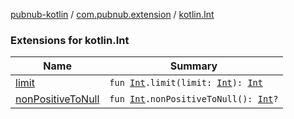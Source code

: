 [pubnub-kotlin](../../index.md) / [com.pubnub.extension](../index.md) / [kotlin.Int](./index.md)

### Extensions for kotlin.Int

| Name | Summary |
|---|---|
| [limit](limit.md) | `fun `[`Int`](https://kotlinlang.org/api/latest/jvm/stdlib/kotlin/-int/index.html)`.limit(limit: `[`Int`](https://kotlinlang.org/api/latest/jvm/stdlib/kotlin/-int/index.html)`): `[`Int`](https://kotlinlang.org/api/latest/jvm/stdlib/kotlin/-int/index.html) |
| [nonPositiveToNull](non-positive-to-null.md) | `fun `[`Int`](https://kotlinlang.org/api/latest/jvm/stdlib/kotlin/-int/index.html)`.nonPositiveToNull(): `[`Int`](https://kotlinlang.org/api/latest/jvm/stdlib/kotlin/-int/index.html)`?` |
